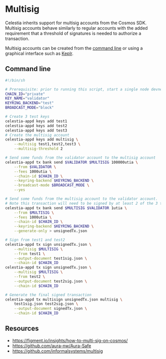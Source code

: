 # Multisig

Celestia inherits support for multisig accounts from the Cosmos SDK. Multisig
accounts behave similarly to regular accounts with the added requirement that
a threshold of signatures is needed to authorize a transaction.

Multisig accounts can be created from the [command line](#command-line) or using
a graphical interface such as [Keplr](https://multisig.keplr.app/).

## Command line

```bash
#!/bin/sh

# Prerequisite: prior to running this script, start a single node devnet with ./scripts/single-node.sh
CHAIN_ID="private"
KEY_NAME="validator"
KEYRING_BACKEND="test"
BROADCAST_MODE="block"

# Create 3 test keys
celestia-appd keys add test1
celestia-appd keys add test2
celestia-appd keys add test3
# Create the multisig account
celestia-appd keys add multisig \
    --multisig test1,test2,test3 \
    --multisig-threshold 2

# Send some funds from the validator account to the multisig account
celestia-appd tx bank send $VALIDATOR $MULTISIG 100000utia \
    --from $VALIDATOR \
    --fees 1000utia \
    --chain-id $CHAIN_ID \
    --keyring-backend $KEYRING_BACKEND \
    --broadcast-mode $BROADCAST_MODE \
    --yes

# Send some funds from the multisig account to the validator account.
# Note this transaction will need to be signed by at least 2 of the 3 test accounts.
celestia-appd tx bank send $MULTISIG $VALIDATOR 1utia \
    --from $MULTISIG \
    --fees 1000utia \
    --chain-id $CHAIN_ID \
    --keyring-backend $KEYRING_BACKEND \
    --generate-only > unsignedTx.json

# Sign from test1 and test2
celestia-appd tx sign unsignedTx.json \
    --multisig $MULTISIG \
    --from test1 \
    --output-document test1sig.json \
    --chain-id $CHAIN_ID
celestia-appd tx sign unsignedTx.json \
    --multisig $MULTISIG \
    --from test2 \
    --output-document test2sig.json \
    --chain-id $CHAIN_ID

# Generate the final signed transaction
celestia-appd tx multisign unsignedTx.json multisig \
    test1sig.json test2sig.json \
    --output-document signedTx.json \
    --chain-id $CHAIN_ID
```

## Resources

- <https://figment.io/insights/how-to-multi-sig-on-cosmos/>
- <https://github.com/aura-nw/Aura-Safe>
- <https://github.com/informalsystems/multisig>
